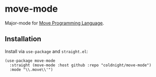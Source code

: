 # move-mode

Major-mode for [Move Programming Language](https://move-language.github.io/move/introduction.html).


## Installation

Install via `use-package` and `straight.el`:

``` emacs-lisp
(use-package move-mode
  :straight (move-mode :host github :repo "coldnight/move-mode")
  :mode "\\.move\\'")
```
